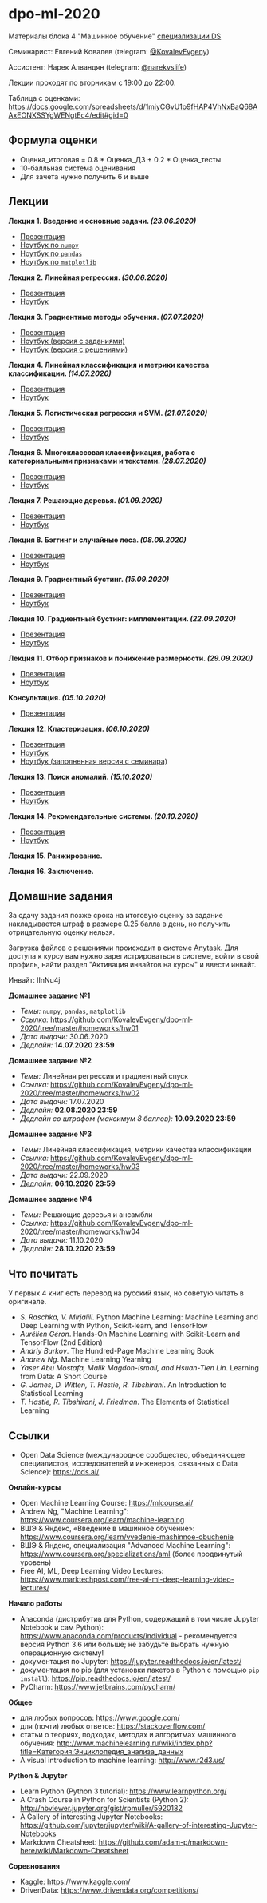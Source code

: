 # dpo-ml-2020
Материалы блока 4 "Машинное обучение" [специализации DS](https://cs.hse.ru/dpo/datascientist)

Семинарист: Евгений Ковалев (telegram: [@KovalevEvgeny](https://t.me/KovalevEvgeny))

Ассистент: Нарек Алвандян (telegram: [@narekvslife](https://t.me/narekvslife))

Лекции проходят по вторникам с 19:00 до 22:00.

Таблица с оценками: https://docs.google.com/spreadsheets/d/1miyCGvU1o9fHAP4VhNxBaQ68AAxEONXSSYgWENgtEc4/edit#gid=0

## Формула оценки

- Оценка_итоговая = 0.8 * Оценка_ДЗ + 0.2 * Оценка_тесты
- 10-балльная система оценивания
- Для зачета нужно получить 6 и выше

## Лекции

**Лекция 1. Введение и основные задачи. _(23.06.2020)_**

- [Презентация](https://nbviewer.jupyter.org/github/KovalevEvgeny/dpo-ml-2020/blob/master/lectures/lecture01-intro.pdf)
- [Ноутбук по `numpy`](https://nbviewer.jupyter.org/github/KovalevEvgeny/dpo-ml-2020/blob/master/seminars/sem01_intro/sem01_numpy.ipynb)
- [Ноутбук по `pandas`](https://nbviewer.jupyter.org/github/KovalevEvgeny/dpo-ml-2020/blob/master/seminars/sem01_intro/sem01_pandas.ipynb)
- [Ноутбук по `matplotlib`](https://nbviewer.jupyter.org/github/KovalevEvgeny/dpo-ml-2020/blob/master/seminars/sem01_intro/sem01_matplotlib.ipynb)

**Лекция 2. Линейная регрессия. _(30.06.2020)_**

- [Презентация](https://nbviewer.jupyter.org/github/KovalevEvgeny/dpo-ml-2020/blob/master/lectures/lecture02-linreg.pdf)
- [Ноутбук](https://nbviewer.jupyter.org/github/KovalevEvgeny/dpo-ml-2020/blob/master/seminars/sem02_linreg/sem02_linreg.ipynb)

**Лекция 3. Градиентные методы обучения. _(07.07.2020)_**

- [Презентация](https://nbviewer.jupyter.org/github/KovalevEvgeny/dpo-ml-2020/blob/master/lectures/lecture03-grads.pdf)
- [Ноутбук (версия с заданиями)](https://nbviewer.jupyter.org/github/KovalevEvgeny/dpo-ml-2020/blob/master/seminars/sem03_grads/sem03_grads.ipynb)
- [Ноутбук (версия с решениями)](https://nbviewer.jupyter.org/github/KovalevEvgeny/dpo-ml-2020/blob/master/seminars/sem03_grads/sem03_grads-solved.ipynb)

**Лекция 4. Линейная классификация и метрики качества классификации. _(14.07.2020)_**

- [Презентация](https://nbviewer.jupyter.org/github/KovalevEvgeny/dpo-ml-2020/blob/master/lectures/lecture04-linclass.pdf)
- [Ноутбук](https://nbviewer.jupyter.org/github/KovalevEvgeny/dpo-ml-2020/blob/master/seminars/sem04_linclass/sem04_linclass.ipynb)

**Лекция 5. Логистическая регрессия и SVM. _(21.07.2020)_**

- [Презентация](https://nbviewer.jupyter.org/github/KovalevEvgeny/dpo-ml-2020/blob/master/lectures/lecture05-logreg_svm.pdf)
- [Ноутбук](https://nbviewer.jupyter.org/github/KovalevEvgeny/dpo-ml-2020/blob/master/seminars/sem05_linclass_svm/sem05_logreg_svm.ipynb)

**Лекция 6. Многоклассовая классификация, работа с категориальными признаками и текстами. _(28.07.2020)_**

- [Презентация](https://nbviewer.jupyter.org/github/KovalevEvgeny/dpo-ml-2020/blob/master/lectures/lecture06-multiclass_categorical.pdf)
- [Ноутбук](https://nbviewer.jupyter.org/github/KovalevEvgeny/dpo-ml-2020/blob/master/seminars/sem06_texts/sem06_texts.ipynb)

**Лекция 7. Решающие деревья. _(01.09.2020)_**

- [Презентация](https://nbviewer.jupyter.org/github/KovalevEvgeny/dpo-ml-2020/blob/master/lectures/lecture07-decision_trees.pdf)
- [Ноутбук](https://nbviewer.jupyter.org/github/KovalevEvgeny/dpo-ml-2020/blob/master/seminars/sem07_trees/sem07_trees.ipynb)

**Лекция 8. Бэггинг и случайные леса. _(08.09.2020)_**

- [Презентация](https://nbviewer.jupyter.org/github/KovalevEvgeny/dpo-ml-2020/blob/master/lectures/lecture08-ensembles.pdf)
- [Ноутбук](https://nbviewer.jupyter.org/github/KovalevEvgeny/dpo-ml-2020/blob/master/seminars/sem08_ensembles/sem08_ensembles.ipynb)

**Лекция 9. Градиентный бустинг. _(15.09.2020)_**

- [Презентация](https://nbviewer.jupyter.org/github/KovalevEvgeny/dpo-ml-2020/blob/master/lectures/lecture09-gradboost.pdf)
- [Ноутбук](https://nbviewer.jupyter.org/github/KovalevEvgeny/dpo-ml-2020/blob/master/seminars/sem09_gradboost/sem09_gradboost.ipynb)

**Лекция 10. Градиентный бустинг: имплементации. _(22.09.2020)_**

- [Презентация](https://nbviewer.jupyter.org/github/KovalevEvgeny/dpo-ml-2020/blob/master/lectures/lecture10-gradboost2.pdf)
- [Ноутбук](https://nbviewer.jupyter.org/github/KovalevEvgeny/dpo-ml-2020/blob/master/seminars/sem10_gradboost2/sem10_gradboost2.ipynb)

**Лекция 11. Отбор признаков и понижение размерности. _(29.09.2020)_**

- [Презентация](https://nbviewer.jupyter.org/github/KovalevEvgeny/dpo-ml-2020/blob/master/lectures/lecture11-dimensionality_reduction.pdf)
- [Ноутбук](https://nbviewer.jupyter.org/github/KovalevEvgeny/dpo-ml-2020/blob/master/seminars/sem11_dimensionality_reduction/sem11_dimensionality_reduction.ipynb)

**Консультация. _(05.10.2020)_**

- [Презентация](https://nbviewer.jupyter.org/github/KovalevEvgeny/dpo-ml-2020/blob/master/lectures/consultation.pdf)

**Лекция 12. Кластеризация. _(06.10.2020)_**

- [Презентация](https://nbviewer.jupyter.org/github/KovalevEvgeny/dpo-ml-2020/blob/master/lectures/lecture12-clustering.pdf)
- [Ноутбук](https://nbviewer.jupyter.org/github/KovalevEvgeny/dpo-ml-2020/blob/master/seminars/sem12_clustering/sem12_clustering.ipynb)
- [Ноутбук (заполненная версия с семинара)](https://nbviewer.jupyter.org/github/KovalevEvgeny/dpo-ml-2020/blob/master/seminars/sem12_clustering/sem12_clustering_filled.ipynb)

**Лекция 13. Поиск аномалий. _(15.10.2020)_**

- [Презентация](https://nbviewer.jupyter.org/github/KovalevEvgeny/dpo-ml-2020/blob/master/lectures/lecture13-anomaly_detection.pdf)
- [Ноутбук](https://nbviewer.jupyter.org/github/KovalevEvgeny/dpo-ml-2020/blob/master/seminars/sem13_anomaly_detection/sem13_anomaly_detection.ipynb)

**Лекция 14. Рекомендательные системы. _(20.10.2020)_**

- [Презентация](https://nbviewer.jupyter.org/github/KovalevEvgeny/dpo-ml-2020/blob/master/lectures/lecture14-recsys.pdf)
- [Ноутбук](https://nbviewer.jupyter.org/github/KovalevEvgeny/dpo-ml-2020/blob/master/seminars/sem14_recsys/sem14_recsys.ipynb)

**Лекция 15. Ранжирование.**

**Лекция 16. Заключение.**

## Домашние задания

За сдачу задания позже срока на итоговую оценку за задание накладывается штраф в размере 0.25 балла в день, но получить отрицательную оценку нельзя.

Загрузка файлов с решениями происходит в системе [Anytask](https://anytask.org/). Для доступа к курсу вам нужно зарегистрироваться в системе, войти в свой профиль, найти раздел "Активация инвайтов на курсы" и ввести инвайт.

Инвайт: lInNu4j

**Домашнее задание №1**

- *Темы:* `numpy`, `pandas`, `matplotlib`
- *Ссылка:* https://github.com/KovalevEvgeny/dpo-ml-2020/tree/master/homeworks/hw01
- *Дата выдачи:* 30.06.2020
- *Дедлайн:* **14.07.2020 23:59**

**Домашнее задание №2**

- *Темы:* Линейная регрессия и градиентный спуск
- *Ссылка:* https://github.com/KovalevEvgeny/dpo-ml-2020/tree/master/homeworks/hw02
- *Дата выдачи:* 17.07.2020
- *Дедлайн:* **02.08.2020 23:59**
- *Дедлайн со штрафом (максимум 8 баллов):* **10.09.2020 23:59**

**Домашнее задание №3**

- *Темы:* Линейная классификация, метрики качества классификации
- *Ссылка:* https://github.com/KovalevEvgeny/dpo-ml-2020/tree/master/homeworks/hw03
- *Дата выдачи:* 22.09.2020
- *Дедлайн:* **06.10.2020 23:59**

**Домашнее задание №4**

- *Темы:* Решающие деревья и ансамбли
- *Ссылка:* https://github.com/KovalevEvgeny/dpo-ml-2020/tree/master/homeworks/hw04
- *Дата выдачи:* 11.10.2020
- *Дедлайн:* **28.10.2020 23:59**

## Что почитать

У первых 4 книг есть перевод на русский язык, но советую читать в оригинале.

- *S. Raschka, V. Mirjalili.* Python Machine Learning: Machine Learning and Deep Learning with Python, Scikit-learn, and TensorFlow
- *Aurélien Géron*. Hands-On Machine Learning with Scikit-Learn and TensorFlow (2nd Edition)
- *Andriy Burkov*. The Hundred-Page Machine Learning Book
- *Andrew Ng*. Machine Learning Yearning
- *Yaser Abu Mostafa, Malik Magdon-Ismail, and Hsuan-Tien Lin*. Learning from Data: A Short Course
- *G. James, D. Witten, T. Hastie, R. Tibshirani*. An Introduction to Statistical Learning
- *T. Hastie, R. Tibshirani, J. Friedman*. The Elements of Statistical Learning

## Ссылки

- Open Data Science (международное сообщество, объединяющее специалистов, исследователей и инженеров, связанных с Data Science): https://ods.ai/

**Онлайн-курсы**

- Open Machine Learning Course: https://mlcourse.ai/
- Andrew Ng, "Machine Learning": https://www.coursera.org/learn/machine-learning
- ВШЭ & Яндекс, «Введение в машинное обучение»: https://www.coursera.org/learn/vvedenie-mashinnoe-obuchenie
- ВШЭ & Яндекс, специализация "Advanced Machine Learning": https://www.coursera.org/specializations/aml (более продвинутый уровень)
- Free AI, ML, Deep Learning Video Lectures: https://www.marktechpost.com/free-ai-ml-deep-learning-video-lectures/

**Начало работы**

- Anaconda (дистрибутив для Python, содержащий в том числе Jupyter Notebook и сам Python): https://www.anaconda.com/products/individual - рекомендуется версия Python 3.6 или больше; не забудьте выбрать нужную операционную систему!
- документация по Jupyter: https://jupyter.readthedocs.io/en/latest/
- документация по pip (для установки пакетов в Python с помощью `pip install`): https://pip.readthedocs.io/en/latest/
- PyCharm: https://www.jetbrains.com/pycharm/

**Общее**

- для любых вопросов: https://www.google.com/
- для (почти) любых ответов: https://stackoverflow.com/
- статьи о теориях, подходах, методах и алгоритмах машинного обучения: http://www.machinelearning.ru/wiki/index.php?title=Категория:Энциклопедия_анализа_данных
- A visual introduction to machine learning: http://www.r2d3.us/

**Python & Jupyter**

- Learn Python (Python 3 tutorial): https://www.learnpython.org/
- A Crash Course in Python for Scientists (Python 2): http://nbviewer.jupyter.org/gist/rpmuller/5920182
- A Gallery of interesting Jupyter Notebooks: https://github.com/jupyter/jupyter/wiki/A-gallery-of-interesting-Jupyter-Notebooks
- Markdown Cheatsheet: https://github.com/adam-p/markdown-here/wiki/Markdown-Cheatsheet

**Соревнования**

- Kaggle: https://www.kaggle.com/
- DrivenData: https://www.drivendata.org/competitions/
